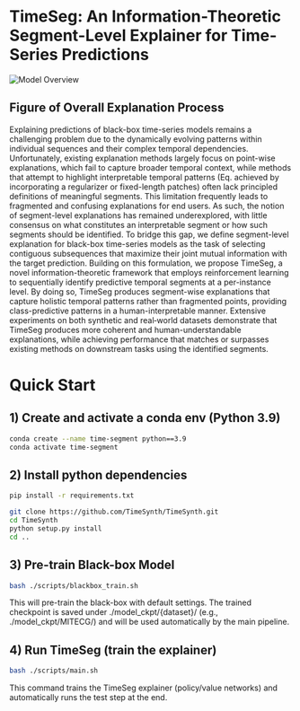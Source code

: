 # TimeSeg: An Information-Theoretic Segment-Level Explainer for Time-Series Predictions

![Model Overview](https://github.com/user-attachments/assets/2e1c3991-aa23-4038-99e7-3720e169cdaf)

## Figure of Overall Explanation Process

Explaining predictions of black-box time-series models remains a challenging problem due to the dynamically evolving patterns within individual sequences and their complex temporal dependencies. Unfortunately, existing explanation methods largely focus on point-wise explanations, which fail to capture broader temporal context, while methods that attempt to highlight interpretable temporal patterns (Eq. achieved by incorporating a regularizer or fixed-length patches) often lack principled definitions of meaningful segments. This limitation frequently leads to fragmented and confusing explanations for end users. 
As such, the notion of segment-level explanations has remained underexplored, with little consensus on what constitutes an interpretable segment or how such segments should be identified. To bridge this gap, we define segment-level explanation for black-box time-series models as the task of selecting contiguous subsequences that maximize their joint mutual information with the target prediction. Building on this formulation, we propose TimeSeg, a novel information-theoretic framework that employs reinforcement learning to sequentially identify predictive temporal segments at a per-instance level. 
By doing so, TimeSeg produces segment-wise explanations that capture holistic temporal patterns rather than fragmented points, providing class-predictive patterns in a human-interpretable manner. Extensive experiments on both synthetic and real‑world datasets demonstrate that TimeSeg produces more coherent and human-understandable explanations, while achieving performance that matches or surpasses existing methods on downstream tasks using the identified segments.



# Quick Start

## 1) Create and activate a conda env (Python 3.9)

```bash
conda create --name time-segment python==3.9
conda activate time-segment
```

## 2) Install python dependencies

```bash
pip install -r requirements.txt

git clone https://github.com/TimeSynth/TimeSynth.git
cd TimeSynth
python setup.py install
cd ..
```

## 3) Pre-train Black-box Model
```bash
bash ./scripts/blackbox_train.sh
```
This will pre-train the black-box with default settings.
The trained checkpoint is saved under ./model_ckpt/{dataset}/ (e.g., ./model_ckpt/MITECG/) and will be used automatically by the main pipeline.

## 4) Run TimeSeg (train the explainer)
```bash
bash ./scripts/main.sh
```
This command trains the TimeSeg explainer (policy/value networks) and automatically runs the test step at the end.


